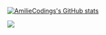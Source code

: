 [![AmilieCodings's GitHub stats](https://github-readme-stats.vercel.app/api?username=AmilieCoding&show_icons=true&theme=tokyonight)](https://github.com/anuraghazra/github-readme-stats)

![](https://komarev.com/ghpvc/?username=AmilieCoding)
